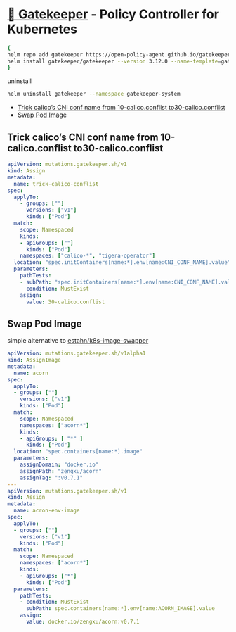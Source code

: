 # [🐊 Gatekeeper](https://github.com/open-policy-agent/gatekeeper) - Policy Controller for Kubernetes

```bash
{
helm repo add gatekeeper https://open-policy-agent.github.io/gatekeeper/charts
helm install gatekeeper/gatekeeper --version 3.12.0 --name-template=gatekeeper --namespace gatekeeper-system --create-namespace
}
```

uninstall

```bash
helm uninstall gatekeeper --namespace gatekeeper-system
```

<!--ts-->
   * [Trick calico’s CNI conf name from 10-calico.conflist to30-calico.conflist](#trick-calicos-cni-conf-name-from-10-calicoconflist-to30-calicoconflist)
   * [Swap Pod Image](#swap-pod-image)
<!--te-->

## Trick calico’s CNI conf name from 10-calico.conflist to30-calico.conflist

```yaml
apiVersion: mutations.gatekeeper.sh/v1
kind: Assign
metadata:
  name: trick-calico-conflist
spec:
  applyTo:
    - groups: [""]
      versions: ["v1"]
      kinds: ["Pod"]
  match: 
    scope: Namespaced
    kinds:
    - apiGroups: [""]
      kinds: ["Pod"]
    namespaces: ["calico-*", "tigera-operator"]
  location: "spec.initContainers[name:*].env[name:CNI_CONF_NAME].value"
  parameters:
    pathTests:
    - subPath: "spec.initContainers[name:*].env[name:CNI_CONF_NAME].value"
      condition: MustExist
    assign:
      value: 30-calico.conflist
```

## Swap Pod Image
simple alternative to [estahn/k8s-image-swapper](https://github.com/estahn/k8s-image-swapper)

```yaml
apiVersion: mutations.gatekeeper.sh/v1alpha1
kind: AssignImage
metadata:
  name: acorn
spec:
  applyTo:
  - groups: [""]
    versions: ["v1"]
    kinds: ["Pod"]
  match:
    scope: Namespaced
    namespaces: ["acorn*"]
    kinds:
    - apiGroups: [ "*" ]
      kinds: ["Pod"]
  location: "spec.containers[name:*].image"
  parameters:
    assignDomain: "docker.io"
    assignPath: "zengxu/acorn"
    assignTag: ":v0.7.1"
---
apiVersion: mutations.gatekeeper.sh/v1
kind: Assign
metadata:
  name: acron-env-image
spec:
  applyTo:
  - groups: [""]
    versions: ["v1"]
    kinds: ["Pod"]
  match:
    scope: Namespaced
    namespaces: ["acorn*"]
    kinds:
    - apiGroups: ["*"]
      kinds: ["Pod"]
  parameters:
    pathTests:
    - condition: MustExist
      subPath: spec.containers[name:*].env[name:ACORN_IMAGE].value
    assign:
      value: docker.io/zengxu/acorn:v0.7.1
```
